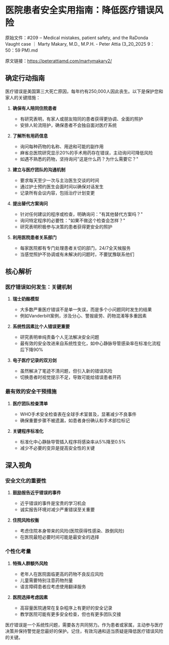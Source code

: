 # 医院患者安全实用指南：降低医疗错误风险

原始文件：#209 ‒ Medical mistakes, patient safety, and the RaDonda Vaught case ｜ Marty Makary, M.D., M.P.H. - Peter Attia (3_20_2025 9：50：59 PM).md

原文链接：https://peterattiamd.com/martymakary2/

<YouTube videoId="_eaVpetraXs" />

## 确定行动指南

医疗错误是美国第三大死亡原因，每年约有250,000人因此丧生。以下是保护您和家人的关键措施：

1. **确保有人陪同住院患者**
   - 有研究表明，有家人或朋友陪同的患者获得更协调、全面的照护
   - 安排人轮流陪护，确保患者不会独自面对医疗系统

2. **了解所有用药信息**
   - 询问每种药物的名称、用途和可能的副作用
   - 麻省总医院研究显示20%的手术用药存在错误，主动询问可降低风险
   - 如遇不熟悉的药物，坚持询问"这是什么药？为什么需要它？"

3. **建立与医疗团队的沟通机制**
   - 要求每天至少一次与主治医生交谈的时间
   - 通过护士预约医生会面时间以确保对话发生
   - 记录所有会议内容，包括治疗计划变更

4. **提出替代方案询问**
   - 针对任何建议的程序或检查，明确询问："有其他替代方案吗？"
   - 询问特定程序的必要性："如果不做这个检查会怎样？"
   - 研究表明积极参与决策的患者获得更安全的照护

5. **利用医院患者关系部门**
   - 每家医院都有专门处理患者关切的部门，24/7全天候服务
   - 当感觉照护不协调或有未解决的问题时，不要犹豫联系他们

## 核心解析

### 医疗错误如何发生：关键机制

1. **瑞士奶酪模型**
   - 大多数严重医疗错误不是单一失误，而是多个小问题同时发生的结果
   - 例如Vanderbilt案例，涉及分心、警报疲劳、药物混淆等多重因素

2. **系统性因素比个人错误更重要**
   - 研究表明单纯责备个人无法解决安全问题
   - 最有效的安全改进来自系统性变化，如中心静脉导管感染率在标准化流程后下降90%

3. **电子医疗记录的双刃剑**
   - 虽然解决了笔迹不清问题，但引入新的错误风险
   - 切换患者时视觉提示不足，导致可能给错误患者开药

### 最有效的安全干预措施

1. **医疗团队检查清单**
   - WHO手术安全检查表在全球手术室普及，显著减少不良事件
   - 确保重要步骤不被遗漏，如患者身份确认和手术部位标记

2. **关键程序标准化**
   - 标准化中心静脉导管插入程序将感染率从5%降至0.5%
   - 减少不必要的变异是提高安全性的关键

## 深入视角

### 安全文化的重要性

1. **鼓励报告近乎错误的事件**
   - 近乎错误的事件是宝贵的学习机会
   - 诚实报告环境对减少严重错误至关重要

2. **住院风险权衡**
   - 考虑住院本身带来的风险(医院获得性感染、跌倒风险)
   - 在医院最短必要时间可能是最安全的选择

### 个性化考量

1. **特殊人群额外风险**
   - 老年人在医院面临更高的药物不良反应风险
   - 儿童需要特别注意药物剂量
   - 语言障碍患者应考虑使用翻译服务

2. **医院选择考虑因素**
   - 高容量医院通常在复杂程序上有更好的安全记录
   - 教学医院可能有更多安全检查，但也有更多团队交接

医疗错误是一个系统性问题，需要各方共同努力。作为患者或家属，主动参与医疗决策并保持警觉是您最好的保护。记住，有效沟通和适当质疑是降低医疗错误风险的关键。